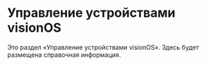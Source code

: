 # Управление устройствами visionOS

Это раздел «Управление устройствами visionOS». Здесь будет размещена справочная информация.